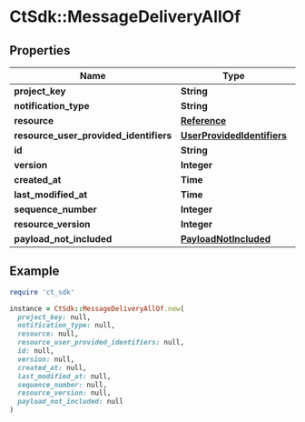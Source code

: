 # CtSdk::MessageDeliveryAllOf

## Properties

| Name | Type | Description | Notes |
| ---- | ---- | ----------- | ----- |
| **project_key** | **String** |  | [optional] |
| **notification_type** | **String** |  | [optional] |
| **resource** | [**Reference**](Reference.md) |  | [optional] |
| **resource_user_provided_identifiers** | [**UserProvidedIdentifiers**](UserProvidedIdentifiers.md) |  | [optional] |
| **id** | **String** |  | [optional] |
| **version** | **Integer** |  | [optional] |
| **created_at** | **Time** |  | [optional] |
| **last_modified_at** | **Time** |  | [optional] |
| **sequence_number** | **Integer** |  | [optional] |
| **resource_version** | **Integer** |  | [optional] |
| **payload_not_included** | [**PayloadNotIncluded**](PayloadNotIncluded.md) |  | [optional] |

## Example

```ruby
require 'ct_sdk'

instance = CtSdk::MessageDeliveryAllOf.new(
  project_key: null,
  notification_type: null,
  resource: null,
  resource_user_provided_identifiers: null,
  id: null,
  version: null,
  created_at: null,
  last_modified_at: null,
  sequence_number: null,
  resource_version: null,
  payload_not_included: null
)
```

